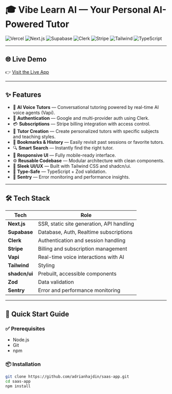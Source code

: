 # 🎓 Vibe Learn AI — Your Personal AI-Powered Tutor

<p align="center">
<!--   <img src="./public/assets/header.png" alt="Vibe Learn AI Banner" width="100%" height="auto" /> -->
</p>

![Vercel](https://img.shields.io/badge/Deployed%20on-Vercel-000?logo=vercel&style=for-the-badge)
![Next.js](https://img.shields.io/badge/Built%20with-Next.js-000?logo=nextdotjs&style=for-the-badge)
![Supabase](https://img.shields.io/badge/Backend-Supabase-3ECF8E?logo=supabase&logoColor=white&style=for-the-badge)
![Clerk](https://img.shields.io/badge/Auth-Clerk-3C2EF3?logo=clerk&logoColor=white&style=for-the-badge)
![Stripe](https://img.shields.io/badge/Payments-Stripe-635BFF?logo=stripe&logoColor=white&style=for-the-badge)
![Tailwind](https://img.shields.io/badge/UI-TailwindCSS-38B2AC?logo=tailwindcss&logoColor=white&style=for-the-badge)
![TypeScript](https://img.shields.io/badge/Code-TypeScript-007ACC?logo=typescript&logoColor=white&style=for-the-badge)

---

## 🌐 Live Demo

👉 [Visit the Live App](https://your-vibe-learn-app.vercel.app)

---

## ✨ Features

- 🤖 **AI Voice Tutors** — Conversational tutoring powered by real-time AI voice agents (Vapi).
- 🔐 **Authentication** — Google and multi-provider auth using Clerk.
- 💳 **Subscriptions** — Stripe billing integration with access control.
- 🧠 **Tutor Creation** — Create personalized tutors with specific subjects and teaching styles.
- 📁 **Bookmarks & History** — Easily revisit past sessions or favorite tutors.
- 🔍 **Smart Search** — Instantly find the right tutor.
- 📱 **Responsive UI** — Fully mobile-ready interface.
- ⚙️ **Reusable Codebase** — Modular architecture with clean components.
- 🌈 **Sleek UI/UX** — Built with Tailwind CSS and shadcn/ui.
- 🧪 **Type-Safe** — TypeScript + Zod validation.
- 🚨 **Sentry** — Error monitoring and performance insights.

---

## 🛠 Tech Stack

| Tech         | Role                                                             |
|--------------|------------------------------------------------------------------|
| **Next.js**  | SSR, static site generation, API handling                        |
| **Supabase** | Database, Auth, Realtime subscriptions                           |
| **Clerk**    | Authentication and session handling                              |
| **Stripe**   | Billing and subscription management                              |
| **Vapi**     | Real-time voice interactions with AI                             |
| **Tailwind** | Styling                                                          |
| **shadcn/ui**| Prebuilt, accessible components                                  |
| **Zod**      | Data validation                                                  |
| **Sentry**   | Error and performance monitoring                                 |

---

## 🧪 Quick Start Guide

### ✅ Prerequisites

- Node.js
- Git
- npm

### 📦 Installation

```bash
git clone https://github.com/adrianhajdin/saas-app.git
cd saas-app
npm install
